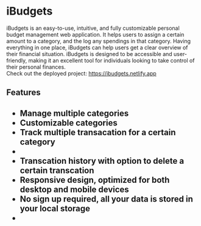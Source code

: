# iBudgets
iBudgets is an easy-to-use, intuitive, and fully customizable personal budget management web application. It helps users to assign a certain amount to a category, and the log any spendings in that category. Having everything in one place, iBudgets can help users get a clear overview of their financial situation. iBudgets is designed to be accessible and user-friendly, making it an excellent tool for individuals looking to take control of their personal finances.
<br>
Check out the deployed project: https://ibudgets.netlify.app
<br>
<h2>Features<h2>

<ul>
<li>Manage multiple categories</li>
<li>Customizable categories</li>
<li>Track multiple transacation for a certain category<li>
<li>Transcation history with option to delete a certain transcation</li>
<li>Responsive design, optimized for both desktop and mobile devices</li>
<li>No sign up required, all your data is stored in your local storage<li>

